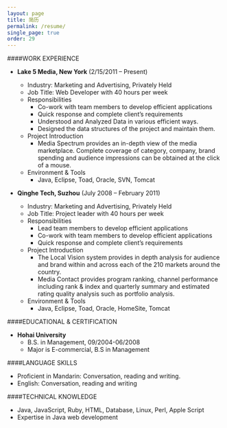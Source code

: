```yaml
---
layout: page
title: 简历
permalink: /resume/
single_page: true
order: 29
---
```


####WORK EXPERIENCE

* **Lake 5 Media, New York** (2/15/2011 – Present)
    * Industry: Marketing and Advertising, Privately Held
    * Job Title:  Web Developer with 40 hours per week
    * Responsibilities
      * Co-work with team members to develop efficient applications
      * Quick response and complete client’s requirements
      * Understood and Analyzed Data in various efficient ways.
      * Designed the data structures of the project and maintain them.
    * Project Introduction 
      * Media Spectrum provides an in-depth view of the media marketplace. Complete coverage of category, company, brand spending and audience impressions can be obtained at the click of a mouse.
    * Environment & Tools
      * Java, Eclipse, Toad, Oracle, SVN, Tomcat 
      
* **Qinghe Tech, Suzhou** (July 2008 – February 2011)
    * Industry: Marketing and Advertising, Privately Held
    * Job Title: Project leader with 40 hours per week
    * Responsibilities
      * Lead team members to develop efficient applications
      * Co-work with team members to develop efficient applications
      * Quick response and complete client’s requirements
    * Project Introduction 
      * The Local Vision system provides in depth analysis for audience and brand within and across each of the 210 markets around the country.
      * Media Contact provides program ranking, channel performance including rank & index and quarterly summary and estimated rating quality analysis such as portfolio analysis.
    * Environment & Tools
      * Java, Eclipse, Toad, Oracle, HomeSite, Tomcat 

####EDUCATIONAL & CERTIFICATION

* **Hohai University**
  * B.S. in Management, 09/2004-06/2008
  * Major is E-commercial,  B.S in Management

####LANGUAGE SKILLS

* Proficient in Mandarin: Conversation, reading and writing.
* English:  Conversation, reading and writing

####TECHNICAL KNOWLEDGE

* Java, JavaScript, Ruby, HTML, Database, Linux, Perl,  Apple Script
* Expertise in Java web development
